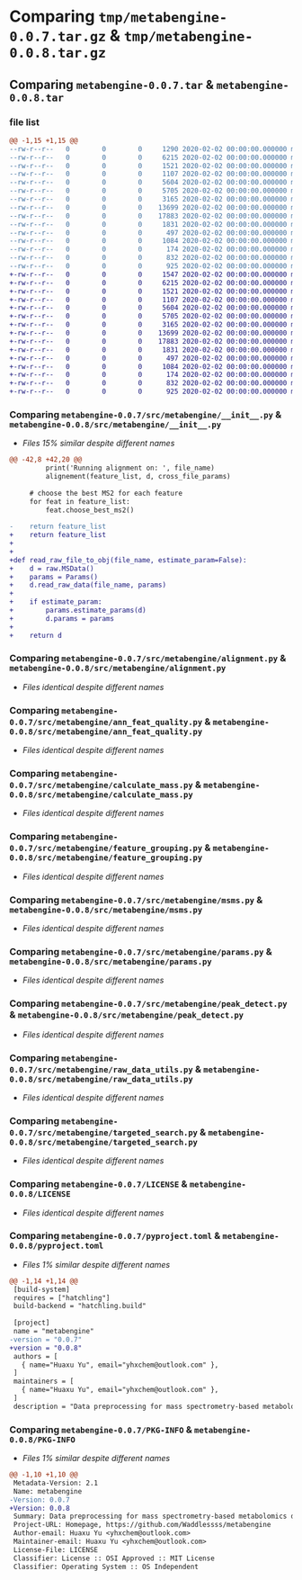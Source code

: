 # Comparing `tmp/metabengine-0.0.7.tar.gz` & `tmp/metabengine-0.0.8.tar.gz`

## Comparing `metabengine-0.0.7.tar` & `metabengine-0.0.8.tar`

### file list

```diff
@@ -1,15 +1,15 @@
--rw-r--r--   0        0        0     1290 2020-02-02 00:00:00.000000 metabengine-0.0.7/src/metabengine/__init__.py
--rw-r--r--   0        0        0     6215 2020-02-02 00:00:00.000000 metabengine-0.0.7/src/metabengine/alignment.py
--rw-r--r--   0        0        0     1521 2020-02-02 00:00:00.000000 metabengine-0.0.7/src/metabengine/ann_feat_quality.py
--rw-r--r--   0        0        0     1107 2020-02-02 00:00:00.000000 metabengine-0.0.7/src/metabengine/calculate_mass.py
--rw-r--r--   0        0        0     5604 2020-02-02 00:00:00.000000 metabengine-0.0.7/src/metabengine/feature_grouping.py
--rw-r--r--   0        0        0     5705 2020-02-02 00:00:00.000000 metabengine-0.0.7/src/metabengine/msms.py
--rw-r--r--   0        0        0     3165 2020-02-02 00:00:00.000000 metabengine-0.0.7/src/metabengine/params.py
--rw-r--r--   0        0        0    13699 2020-02-02 00:00:00.000000 metabengine-0.0.7/src/metabengine/peak_detect.py
--rw-r--r--   0        0        0    17883 2020-02-02 00:00:00.000000 metabengine-0.0.7/src/metabengine/raw_data_utils.py
--rw-r--r--   0        0        0     1831 2020-02-02 00:00:00.000000 metabengine-0.0.7/src/metabengine/targeted_search.py
--rw-r--r--   0        0        0      497 2020-02-02 00:00:00.000000 metabengine-0.0.7/src/metabengine/visual.py
--rw-r--r--   0        0        0     1084 2020-02-02 00:00:00.000000 metabengine-0.0.7/LICENSE
--rw-r--r--   0        0        0      174 2020-02-02 00:00:00.000000 metabengine-0.0.7/README.md
--rw-r--r--   0        0        0      832 2020-02-02 00:00:00.000000 metabengine-0.0.7/pyproject.toml
--rw-r--r--   0        0        0      925 2020-02-02 00:00:00.000000 metabengine-0.0.7/PKG-INFO
+-rw-r--r--   0        0        0     1547 2020-02-02 00:00:00.000000 metabengine-0.0.8/src/metabengine/__init__.py
+-rw-r--r--   0        0        0     6215 2020-02-02 00:00:00.000000 metabengine-0.0.8/src/metabengine/alignment.py
+-rw-r--r--   0        0        0     1521 2020-02-02 00:00:00.000000 metabengine-0.0.8/src/metabengine/ann_feat_quality.py
+-rw-r--r--   0        0        0     1107 2020-02-02 00:00:00.000000 metabengine-0.0.8/src/metabengine/calculate_mass.py
+-rw-r--r--   0        0        0     5604 2020-02-02 00:00:00.000000 metabengine-0.0.8/src/metabengine/feature_grouping.py
+-rw-r--r--   0        0        0     5705 2020-02-02 00:00:00.000000 metabengine-0.0.8/src/metabengine/msms.py
+-rw-r--r--   0        0        0     3165 2020-02-02 00:00:00.000000 metabengine-0.0.8/src/metabengine/params.py
+-rw-r--r--   0        0        0    13699 2020-02-02 00:00:00.000000 metabengine-0.0.8/src/metabengine/peak_detect.py
+-rw-r--r--   0        0        0    17883 2020-02-02 00:00:00.000000 metabengine-0.0.8/src/metabengine/raw_data_utils.py
+-rw-r--r--   0        0        0     1831 2020-02-02 00:00:00.000000 metabengine-0.0.8/src/metabengine/targeted_search.py
+-rw-r--r--   0        0        0      497 2020-02-02 00:00:00.000000 metabengine-0.0.8/src/metabengine/visual.py
+-rw-r--r--   0        0        0     1084 2020-02-02 00:00:00.000000 metabengine-0.0.8/LICENSE
+-rw-r--r--   0        0        0      174 2020-02-02 00:00:00.000000 metabengine-0.0.8/README.md
+-rw-r--r--   0        0        0      832 2020-02-02 00:00:00.000000 metabengine-0.0.8/pyproject.toml
+-rw-r--r--   0        0        0      925 2020-02-02 00:00:00.000000 metabengine-0.0.8/PKG-INFO
```

### Comparing `metabengine-0.0.7/src/metabengine/__init__.py` & `metabengine-0.0.8/src/metabengine/__init__.py`

 * *Files 15% similar despite different names*

```diff
@@ -42,8 +42,20 @@
         print('Running alignment on: ', file_name)
         alignement(feature_list, d, cross_file_params)
     
     # choose the best MS2 for each feature
     for feat in feature_list:
         feat.choose_best_ms2()
     
-    return feature_list
+    return feature_list
+
+
+def read_raw_file_to_obj(file_name, estimate_param=False):
+    d = raw.MSData()
+    params = Params()
+    d.read_raw_data(file_name, params)
+
+    if estimate_param:
+        params.estimate_params(d)
+        d.params = params
+    
+    return d
```

### Comparing `metabengine-0.0.7/src/metabengine/alignment.py` & `metabengine-0.0.8/src/metabengine/alignment.py`

 * *Files identical despite different names*

### Comparing `metabengine-0.0.7/src/metabengine/ann_feat_quality.py` & `metabengine-0.0.8/src/metabengine/ann_feat_quality.py`

 * *Files identical despite different names*

### Comparing `metabengine-0.0.7/src/metabengine/calculate_mass.py` & `metabengine-0.0.8/src/metabengine/calculate_mass.py`

 * *Files identical despite different names*

### Comparing `metabengine-0.0.7/src/metabengine/feature_grouping.py` & `metabengine-0.0.8/src/metabengine/feature_grouping.py`

 * *Files identical despite different names*

### Comparing `metabengine-0.0.7/src/metabengine/msms.py` & `metabengine-0.0.8/src/metabengine/msms.py`

 * *Files identical despite different names*

### Comparing `metabengine-0.0.7/src/metabengine/params.py` & `metabengine-0.0.8/src/metabengine/params.py`

 * *Files identical despite different names*

### Comparing `metabengine-0.0.7/src/metabengine/peak_detect.py` & `metabengine-0.0.8/src/metabengine/peak_detect.py`

 * *Files identical despite different names*

### Comparing `metabengine-0.0.7/src/metabengine/raw_data_utils.py` & `metabengine-0.0.8/src/metabengine/raw_data_utils.py`

 * *Files identical despite different names*

### Comparing `metabengine-0.0.7/src/metabengine/targeted_search.py` & `metabengine-0.0.8/src/metabengine/targeted_search.py`

 * *Files identical despite different names*

### Comparing `metabengine-0.0.7/LICENSE` & `metabengine-0.0.8/LICENSE`

 * *Files identical despite different names*

### Comparing `metabengine-0.0.7/pyproject.toml` & `metabengine-0.0.8/pyproject.toml`

 * *Files 1% similar despite different names*

```diff
@@ -1,14 +1,14 @@
 [build-system]
 requires = ["hatchling"]
 build-backend = "hatchling.build"
 
 [project]
 name = "metabengine"
-version = "0.0.7"
+version = "0.0.8"
 authors = [
   { name="Huaxu Yu", email="yhxchem@outlook.com" },
 ]
 maintainers = [
   { name="Huaxu Yu", email="yhxchem@outlook.com" },
 ]
 description = "Data preprocessing for mass spectrometry-based metabolomics data"
```

### Comparing `metabengine-0.0.7/PKG-INFO` & `metabengine-0.0.8/PKG-INFO`

 * *Files 1% similar despite different names*

```diff
@@ -1,10 +1,10 @@
 Metadata-Version: 2.1
 Name: metabengine
-Version: 0.0.7
+Version: 0.0.8
 Summary: Data preprocessing for mass spectrometry-based metabolomics data
 Project-URL: Homepage, https://github.com/Waddlessss/metabengine
 Author-email: Huaxu Yu <yhxchem@outlook.com>
 Maintainer-email: Huaxu Yu <yhxchem@outlook.com>
 License-File: LICENSE
 Classifier: License :: OSI Approved :: MIT License
 Classifier: Operating System :: OS Independent
```

